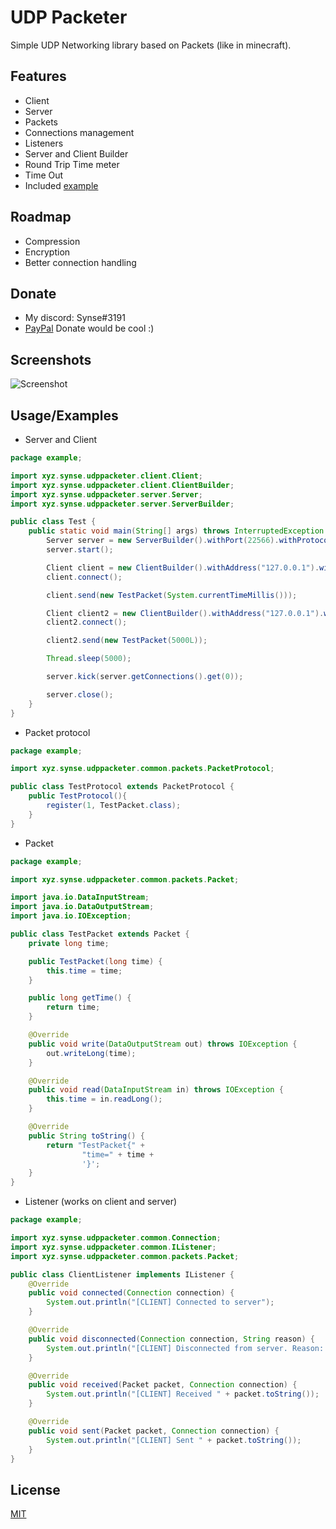 
# UDP Packeter

Simple UDP Networking library based on Packets (like in minecraft).


## Features

- Client
- Server
- Packets
- Connections management
- Listeners
- Server and Client Builder
- Round Trip Time meter
- Time Out
- Included [example](src/example/)


## Roadmap

- Compression
- Encryption
- Better connection handling


## Donate

- My discord: Synse#3191
- [PayPal](https://www.paypal.com/paypalme/scgxenos) Donate would be cool :)
## Screenshots

![Screenshot](https://i.ibb.co/nfbCFGs/image.png)


## Usage/Examples

- Server and Client
```java
package example;

import xyz.synse.udppacketer.client.Client;
import xyz.synse.udppacketer.client.ClientBuilder;
import xyz.synse.udppacketer.server.Server;
import xyz.synse.udppacketer.server.ServerBuilder;

public class Test {
    public static void main(String[] args) throws InterruptedException {
        Server server = new ServerBuilder().withPort(22566).withProtocol(new TestProtocol()).withListener(new ServerListener()).build();
        server.start();

        Client client = new ClientBuilder().withAddress("127.0.0.1").withPort(22566).withProtocol(new TestProtocol()).withListener(new ClientListener()).build();
        client.connect();

        client.send(new TestPacket(System.currentTimeMillis()));

        Client client2 = new ClientBuilder().withAddress("127.0.0.1").withPort(22566).withProtocol(new TestProtocol()).withListener(new ClientListener()).build();
        client2.connect();

        client2.send(new TestPacket(5000L));

        Thread.sleep(5000);

        server.kick(server.getConnections().get(0));

        server.close();
    }
}

```

- Packet protocol
```java
package example;

import xyz.synse.udppacketer.common.packets.PacketProtocol;

public class TestProtocol extends PacketProtocol {
    public TestProtocol(){
        register(1, TestPacket.class);
    }
}
```

- Packet
```java
package example;

import xyz.synse.udppacketer.common.packets.Packet;

import java.io.DataInputStream;
import java.io.DataOutputStream;
import java.io.IOException;

public class TestPacket extends Packet {
    private long time;

    public TestPacket(long time) {
        this.time = time;
    }

    public long getTime() {
        return time;
    }

    @Override
    public void write(DataOutputStream out) throws IOException {
        out.writeLong(time);
    }

    @Override
    public void read(DataInputStream in) throws IOException {
        this.time = in.readLong();
    }

    @Override
    public String toString() {
        return "TestPacket{" +
                "time=" + time +
                '}';
    }
}
```

- Listener (works on client and server)
```java
package example;

import xyz.synse.udppacketer.common.Connection;
import xyz.synse.udppacketer.common.IListener;
import xyz.synse.udppacketer.common.packets.Packet;

public class ClientListener implements IListener {
    @Override
    public void connected(Connection connection) {
        System.out.println("[CLIENT] Connected to server");
    }

    @Override
    public void disconnected(Connection connection, String reason) {
        System.out.println("[CLIENT] Disconnected from server. Reason: " + reason);
    }

    @Override
    public void received(Packet packet, Connection connection) {
        System.out.println("[CLIENT] Received " + packet.toString());
    }

    @Override
    public void sent(Packet packet, Connection connection) {
        System.out.println("[CLIENT] Sent " + packet.toString());
    }
}
```

## License

[MIT](https://choosealicense.com/licenses/mit/)

